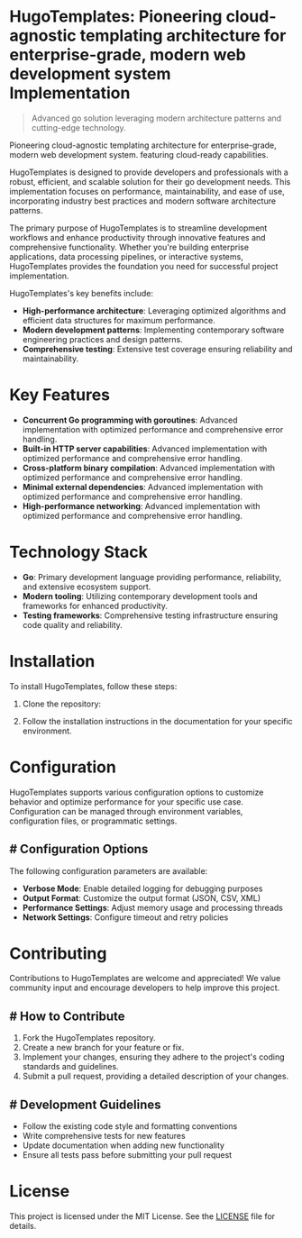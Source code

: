 <!-- fallback_HugoTemplates_20250807020035_79886 -->

# HugoTemplates: Pioneering cloud-agnostic templating architecture for enterprise-grade, modern web development system Implementation
> Advanced go solution leveraging modern architecture patterns and cutting-edge technology.

Pioneering cloud-agnostic templating architecture for enterprise-grade, modern web development system. featuring cloud-ready capabilities.

HugoTemplates is designed to provide developers and professionals with a robust, efficient, and scalable solution for their go development needs. This implementation focuses on performance, maintainability, and ease of use, incorporating industry best practices and modern software architecture patterns.

The primary purpose of HugoTemplates is to streamline development workflows and enhance productivity through innovative features and comprehensive functionality. Whether you're building enterprise applications, data processing pipelines, or interactive systems, HugoTemplates provides the foundation you need for successful project implementation.

HugoTemplates's key benefits include:

* **High-performance architecture**: Leveraging optimized algorithms and efficient data structures for maximum performance.
* **Modern development patterns**: Implementing contemporary software engineering practices and design patterns.
* **Comprehensive testing**: Extensive test coverage ensuring reliability and maintainability.

# Key Features

* **Concurrent Go programming with goroutines**: Advanced implementation with optimized performance and comprehensive error handling.
* **Built-in HTTP server capabilities**: Advanced implementation with optimized performance and comprehensive error handling.
* **Cross-platform binary compilation**: Advanced implementation with optimized performance and comprehensive error handling.
* **Minimal external dependencies**: Advanced implementation with optimized performance and comprehensive error handling.
* **High-performance networking**: Advanced implementation with optimized performance and comprehensive error handling.

# Technology Stack

* **Go**: Primary development language providing performance, reliability, and extensive ecosystem support.
* **Modern tooling**: Utilizing contemporary development tools and frameworks for enhanced productivity.
* **Testing frameworks**: Comprehensive testing infrastructure ensuring code quality and reliability.

# Installation

To install HugoTemplates, follow these steps:

1. Clone the repository:


2. Follow the installation instructions in the documentation for your specific environment.

# Configuration

HugoTemplates supports various configuration options to customize behavior and optimize performance for your specific use case. Configuration can be managed through environment variables, configuration files, or programmatic settings.

## # Configuration Options

The following configuration parameters are available:

* **Verbose Mode**: Enable detailed logging for debugging purposes
* **Output Format**: Customize the output format (JSON, CSV, XML)
* **Performance Settings**: Adjust memory usage and processing threads
* **Network Settings**: Configure timeout and retry policies

# Contributing

Contributions to HugoTemplates are welcome and appreciated! We value community input and encourage developers to help improve this project.

## # How to Contribute

1. Fork the HugoTemplates repository.
2. Create a new branch for your feature or fix.
3. Implement your changes, ensuring they adhere to the project's coding standards and guidelines.
4. Submit a pull request, providing a detailed description of your changes.

## # Development Guidelines

* Follow the existing code style and formatting conventions
* Write comprehensive tests for new features
* Update documentation when adding new functionality
* Ensure all tests pass before submitting your pull request

# License

This project is licensed under the MIT License. See the [LICENSE](https://github.com/sandibrrm/HugoTemplates/blob/main/LICENSE) file for details.
